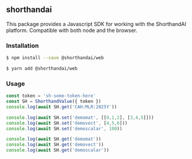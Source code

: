## shorthandai

This package provides a Javascript SDK for working with the ShorthandAI platform. Compatible with both node and the browser.

### Installation
```sh
$ npm install --save @shorthandai/web
```

```sh
$ yarn add @shorthandai/web
```

### Usage
```ts
const token = 'sh-some-token-here'
const SH = ShorthandValue({ token })
console.log(await SH.get('CAH:MLR:2025Y'))

console.log(await SH.set('demomat', [[0,1,2], [3,4,5]]))
console.log(await SH.set('demovect', [4,5,6]))
console.log(await SH.set('demoscalar', 100))

console.log(await SH.get('demomat'))
console.log(await SH.get('demovect'))
console.log(await SH.get('demoscalar'))
```